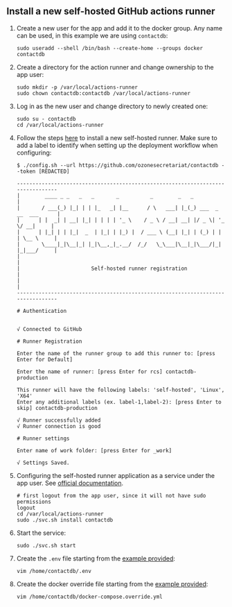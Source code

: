 ## Install a new self-hosted GitHub actions runner

1. Create a new user for the app and add it to the docker group. Any name can be used, in this example we are using
   `contactdb`:
   ```shell
   sudo useradd --shell /bin/bash --create-home --groups docker contactdb
   ```
1. Create a directory for the action runner and change ownership to the app user:
   ```shell
   sudo mkdir -p /var/local/actions-runner
   sudo chown contactdb:contactdb /var/local/actions-runner
   ```
1. Log in as the new user and change directory to newly created one:
   ```shell
   sudo su - contactdb
   cd /var/local/actions-runner
   ```
1. Follow the steps [here](https://github.com/ozonesecretariat/contactdb/settings/actions/runners/new) to
   install a new self-hosted runner. Make sure to add a label to identify when setting up the deployment workflow when
   configuring:

   ```shell
   $ ./config.sh --url https://github.com/ozonesecretariat/contactdb --token [REDACTED]

   --------------------------------------------------------------------------------
   |        ____ _ _   _   _       _          _        _   _                      |
   |       / ___(_) |_| | | |_   _| |__      / \   ___| |_(_) ___  _ __  ___      |
   |      | |  _| | __| |_| | | | | '_ \    / _ \ / __| __| |/ _ \| '_ \/ __|     |
   |      | |_| | | |_|  _  | |_| | |_) |  / ___ \ (__| |_| | (_) | | | \__ \     |
   |       \____|_|\__|_| |_|\__,_|_.__/  /_/   \_\___|\__|_|\___/|_| |_|___/     |
   |                                                                              |
   |                       Self-hosted runner registration                        |
   |                                                                              |
   --------------------------------------------------------------------------------

   # Authentication


   √ Connected to GitHub

   # Runner Registration

   Enter the name of the runner group to add this runner to: [press Enter for Default]

   Enter the name of runner: [press Enter for rcs] contactdb-production

   This runner will have the following labels: 'self-hosted', 'Linux', 'X64'
   Enter any additional labels (ex. label-1,label-2): [press Enter to skip] contactdb-production

   √ Runner successfully added
   √ Runner connection is good

   # Runner settings

   Enter name of work folder: [press Enter for _work]

   √ Settings Saved.
   ```

1. Configuring the self-hosted runner application as a service under the app user.
   See [official documentation](https://docs.github.com/en/actions/hosting-your-own-runners/managing-self-hosted-runners/configuring-the-self-hosted-runner-application-as-a-service).
   ```shell
   # first logout from the app user, since it will not have sudo permissions
   logout
   cd /var/local/actions-runner
   sudo ./svc.sh install contactdb
   ```
1. Start the service:
   ```shell
   sudo ./svc.sh start
   ```
1. Create the `.env` file starting from the [example provided](../.env.example):
   ```shell
   vim /home/contactdb/.env
   ```
1. Create the docker override file starting from the [example provided](../docker-compose.override.example.yml):
   ```shell
   vim /home/contactdb/docker-compose.override.yml
   ```
